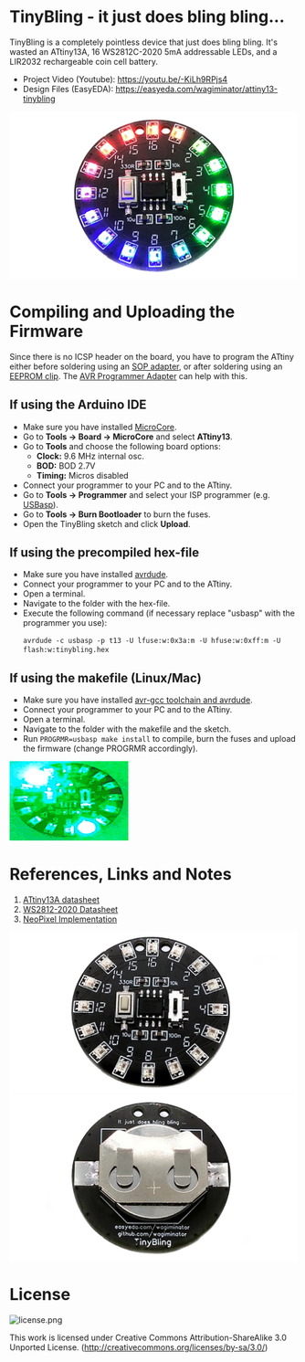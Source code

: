 # TinyBling - it just does bling bling...
TinyBling is a completely pointless device that just does bling bling. It's wasted an ATtiny13A, 16 WS2812C-2020 5mA addressable LEDs, and a LIR2032 rechargeable coin cell battery.

- Project Video (Youtube): https://youtu.be/-KiLh9RPjs4
- Design Files (EasyEDA): https://easyeda.com/wagiminator/attiny13-tinybling

![TinyBling_pic1.jpg](https://raw.githubusercontent.com/wagiminator/ATtiny13-TinyBling/main/documentation/TinyBling_pic1.jpg)

# Compiling and Uploading the Firmware
Since there is no ICSP header on the board, you have to program the ATtiny either before soldering using an [SOP adapter](https://aliexpress.com/wholesale?SearchText=sop-8+150mil+adapter), or after soldering using an [EEPROM clip](https://aliexpress.com/wholesale?SearchText=sop8+eeprom+programming+clip). The [AVR Programmer Adapter](https://github.com/wagiminator/AVR-Programmer/tree/master/AVR_Programmer_Adapter) can help with this.

## If using the Arduino IDE
- Make sure you have installed [MicroCore](https://github.com/MCUdude/MicroCore).
- Go to **Tools -> Board -> MicroCore** and select **ATtiny13**.
- Go to **Tools** and choose the following board options:
  - **Clock:**  9.6 MHz internal osc.
  - **BOD:**    BOD 2.7V
  - **Timing:** Micros disabled
- Connect your programmer to your PC and to the ATtiny.
- Go to **Tools -> Programmer** and select your ISP programmer (e.g. [USBasp](https://aliexpress.com/wholesale?SearchText=usbasp)).
- Go to **Tools -> Burn Bootloader** to burn the fuses.
- Open the TinyBling sketch and click **Upload**.

## If using the precompiled hex-file
- Make sure you have installed [avrdude](https://learn.adafruit.com/usbtinyisp/avrdude).
- Connect your programmer to your PC and to the ATtiny.
- Open a terminal.
- Navigate to the folder with the hex-file.
- Execute the following command (if necessary replace "usbasp" with the programmer you use):
  ```
  avrdude -c usbasp -p t13 -U lfuse:w:0x3a:m -U hfuse:w:0xff:m -U flash:w:tinybling.hex
  ```

## If using the makefile (Linux/Mac)
- Make sure you have installed [avr-gcc toolchain and avrdude](http://maxembedded.com/2015/06/setting-up-avr-gcc-toolchain-on-linux-and-mac-os-x/).
- Connect your programmer to your PC and to the ATtiny.
- Open a terminal.
- Navigate to the folder with the makefile and the sketch.
- Run `PROGRMR=usbasp make install` to compile, burn the fuses and upload the firmware (change PROGRMR accordingly).

![TinyBling_pic4.gif](https://raw.githubusercontent.com/wagiminator/ATtiny13-TinyBling/main/documentation/TinyBling_pic4.gif)

# References, Links and Notes
1. [ATtiny13A datasheet](http://ww1.microchip.com/downloads/en/DeviceDoc/doc8126.pdf)
2. [WS2812-2020 Datasheet](https://www.led-stuebchen.de/download/WS2812-2020_V1.1_EN.pdf)
3. [NeoPixel Implementation](https://github.com/wagiminator/ATtiny13-NeoController)

![TinyBling_pic2.jpg](https://raw.githubusercontent.com/wagiminator/ATtiny13-TinyBling/main/documentation/TinyBling_pic2.jpg)
![TinyBling_pic3.jpg](https://raw.githubusercontent.com/wagiminator/ATtiny13-TinyBling/main/documentation/TinyBling_pic3.jpg)

# License
![license.png](https://i.creativecommons.org/l/by-sa/3.0/88x31.png)

This work is licensed under Creative Commons Attribution-ShareAlike 3.0 Unported License. 
(http://creativecommons.org/licenses/by-sa/3.0/)
